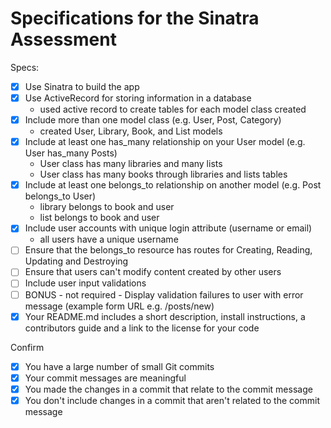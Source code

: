 # Specifications for the Sinatra Assessment

Specs:
- [x] Use Sinatra to build the app
- [X] Use ActiveRecord for storing information in a database
    - used active record to create tables for each model class created
- [x] Include more than one model class (e.g. User, Post, Category) 
    - created User, Library, Book, and List models
- [x] Include at least one has_many relationship on your User model (e.g. User has_many Posts)
    - User class has many libraries and many lists
    - User class has many books through libraries and lists tables
- [x] Include at least one belongs_to relationship on another model (e.g. Post belongs_to User)
    - library belongs to book and user
    - list belongs to book and user
- [x] Include user accounts with unique login attribute (username or email)
    - all users have a unique username
- [ ] Ensure that the belongs_to resource has routes for Creating, Reading, Updating and Destroying
- [ ] Ensure that users can't modify content created by other users
- [ ] Include user input validations
- [ ] BONUS - not required - Display validation failures to user with error message (example form URL e.g. /posts/new)
- [x] Your README.md includes a short description, install instructions, a contributors guide and a link to the license for your code

Confirm
- [x] You have a large number of small Git commits 
- [x] Your commit messages are meaningful
- [x] You made the changes in a commit that relate to the commit message
- [x] You don't include changes in a commit that aren't related to the commit message
